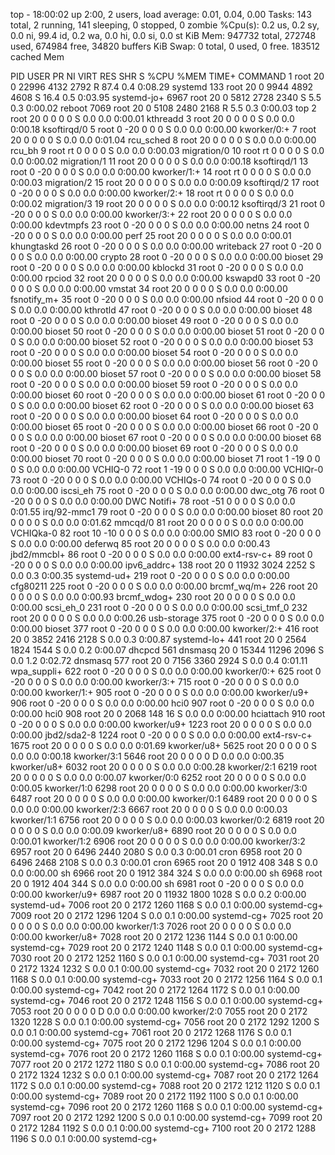 top - 18:00:02 up  2:00,  2 users,  load average: 0.01, 0.04, 0.00
Tasks: 143 total,   2 running, 141 sleeping,   0 stopped,   0 zombie
%Cpu(s):  0.2 us,  0.2 sy,  0.0 ni, 99.4 id,  0.2 wa,  0.0 hi,  0.0 si,  0.0 st
KiB Mem:    947732 total,   272748 used,   674984 free,    34820 buffers
KiB Swap:        0 total,        0 used,        0 free.   183512 cached Mem

  PID USER      PR  NI    VIRT    RES    SHR S  %CPU %MEM     TIME+ COMMAND
    1 root      20   0   22996   4132   2792 R  87.4  0.4   0:08.29 systemd
  133 root      20   0    9944   4892   4608 S  16.4  0.5   0:03.95 systemd-jo+
 6967 root      20   0    5812   2728   2340 S   5.5  0.3   0:00.02 reboot
 7069 root      20   0    5108   2480   2168 R   5.5  0.3   0:00.03 top
    2 root      20   0       0      0      0 S   0.0  0.0   0:00.01 kthreadd
    3 root      20   0       0      0      0 S   0.0  0.0   0:00.18 ksoftirqd/0
    5 root       0 -20       0      0      0 S   0.0  0.0   0:00.00 kworker/0:+
    7 root      20   0       0      0      0 S   0.0  0.0   0:01.04 rcu_sched
    8 root      20   0       0      0      0 S   0.0  0.0   0:00.00 rcu_bh
    9 root      rt   0       0      0      0 S   0.0  0.0   0:00.03 migration/0
   10 root      rt   0       0      0      0 S   0.0  0.0   0:00.02 migration/1
   11 root      20   0       0      0      0 S   0.0  0.0   0:00.18 ksoftirqd/1
   13 root       0 -20       0      0      0 S   0.0  0.0   0:00.00 kworker/1:+
   14 root      rt   0       0      0      0 S   0.0  0.0   0:00.03 migration/2
   15 root      20   0       0      0      0 S   0.0  0.0   0:00.09 ksoftirqd/2
   17 root       0 -20       0      0      0 S   0.0  0.0   0:00.00 kworker/2:+
   18 root      rt   0       0      0      0 S   0.0  0.0   0:00.02 migration/3
   19 root      20   0       0      0      0 S   0.0  0.0   0:00.12 ksoftirqd/3
   21 root       0 -20       0      0      0 S   0.0  0.0   0:00.00 kworker/3:+
   22 root      20   0       0      0      0 S   0.0  0.0   0:00.00 kdevtmpfs
   23 root       0 -20       0      0      0 S   0.0  0.0   0:00.00 netns
   24 root       0 -20       0      0      0 S   0.0  0.0   0:00.00 perf
   25 root      20   0       0      0      0 S   0.0  0.0   0:00.01 khungtaskd
   26 root       0 -20       0      0      0 S   0.0  0.0   0:00.00 writeback
   27 root       0 -20       0      0      0 S   0.0  0.0   0:00.00 crypto
   28 root       0 -20       0      0      0 S   0.0  0.0   0:00.00 bioset
   29 root       0 -20       0      0      0 S   0.0  0.0   0:00.00 kblockd
   31 root       0 -20       0      0      0 S   0.0  0.0   0:00.00 rpciod
   32 root      20   0       0      0      0 S   0.0  0.0   0:00.00 kswapd0
   33 root       0 -20       0      0      0 S   0.0  0.0   0:00.00 vmstat
   34 root      20   0       0      0      0 S   0.0  0.0   0:00.00 fsnotify_m+
   35 root       0 -20       0      0      0 S   0.0  0.0   0:00.00 nfsiod
   44 root       0 -20       0      0      0 S   0.0  0.0   0:00.00 kthrotld
   47 root       0 -20       0      0      0 S   0.0  0.0   0:00.00 bioset
   48 root       0 -20       0      0      0 S   0.0  0.0   0:00.00 bioset
   49 root       0 -20       0      0      0 S   0.0  0.0   0:00.00 bioset
   50 root       0 -20       0      0      0 S   0.0  0.0   0:00.00 bioset
   51 root       0 -20       0      0      0 S   0.0  0.0   0:00.00 bioset
   52 root       0 -20       0      0      0 S   0.0  0.0   0:00.00 bioset
   53 root       0 -20       0      0      0 S   0.0  0.0   0:00.00 bioset
   54 root       0 -20       0      0      0 S   0.0  0.0   0:00.00 bioset
   55 root       0 -20       0      0      0 S   0.0  0.0   0:00.00 bioset
   56 root       0 -20       0      0      0 S   0.0  0.0   0:00.00 bioset
   57 root       0 -20       0      0      0 S   0.0  0.0   0:00.00 bioset
   58 root       0 -20       0      0      0 S   0.0  0.0   0:00.00 bioset
   59 root       0 -20       0      0      0 S   0.0  0.0   0:00.00 bioset
   60 root       0 -20       0      0      0 S   0.0  0.0   0:00.00 bioset
   61 root       0 -20       0      0      0 S   0.0  0.0   0:00.00 bioset
   62 root       0 -20       0      0      0 S   0.0  0.0   0:00.00 bioset
   63 root       0 -20       0      0      0 S   0.0  0.0   0:00.00 bioset
   64 root       0 -20       0      0      0 S   0.0  0.0   0:00.00 bioset
   65 root       0 -20       0      0      0 S   0.0  0.0   0:00.00 bioset
   66 root       0 -20       0      0      0 S   0.0  0.0   0:00.00 bioset
   67 root       0 -20       0      0      0 S   0.0  0.0   0:00.00 bioset
   68 root       0 -20       0      0      0 S   0.0  0.0   0:00.00 bioset
   69 root       0 -20       0      0      0 S   0.0  0.0   0:00.00 bioset
   70 root       0 -20       0      0      0 S   0.0  0.0   0:00.00 bioset
   71 root       1 -19       0      0      0 S   0.0  0.0   0:00.00 VCHIQ-0
   72 root       1 -19       0      0      0 S   0.0  0.0   0:00.00 VCHIQr-0
   73 root       0 -20       0      0      0 S   0.0  0.0   0:00.00 VCHIQs-0
   74 root       0 -20       0      0      0 S   0.0  0.0   0:00.00 iscsi_eh
   75 root       0 -20       0      0      0 S   0.0  0.0   0:00.00 dwc_otg
   76 root       0 -20       0      0      0 S   0.0  0.0   0:00.00 DWC Notifi+
   78 root     -51   0       0      0      0 S   0.0  0.0   0:01.55 irq/92-mmc1
   79 root       0 -20       0      0      0 S   0.0  0.0   0:00.00 bioset
   80 root      20   0       0      0      0 S   0.0  0.0   0:01.62 mmcqd/0
   81 root      20   0       0      0      0 S   0.0  0.0   0:00.00 VCHIQka-0
   82 root      10 -10       0      0      0 S   0.0  0.0   0:00.00 SMIO
   83 root       0 -20       0      0      0 S   0.0  0.0   0:00.00 deferwq
   85 root      20   0       0      0      0 S   0.0  0.0   0:00.43 jbd2/mmcbl+
   86 root       0 -20       0      0      0 S   0.0  0.0   0:00.00 ext4-rsv-c+
   89 root       0 -20       0      0      0 S   0.0  0.0   0:00.00 ipv6_addrc+
  138 root      20   0   11932   3024   2252 S   0.0  0.3   0:00.35 systemd-ud+
  219 root       0 -20       0      0      0 S   0.0  0.0   0:00.00 cfg80211
  225 root       0 -20       0      0      0 S   0.0  0.0   0:00.00 brcmf_wq/m+
  226 root      20   0       0      0      0 S   0.0  0.0   0:00.93 brcmf_wdog+
  230 root      20   0       0      0      0 S   0.0  0.0   0:00.00 scsi_eh_0
  231 root       0 -20       0      0      0 S   0.0  0.0   0:00.00 scsi_tmf_0
  232 root      20   0       0      0      0 S   0.0  0.0   0:00.26 usb-storage
  375 root       0 -20       0      0      0 S   0.0  0.0   0:00.00 bioset
  377 root       0 -20       0      0      0 S   0.0  0.0   0:00.00 kworker/2:+
  416 root      20   0    3852   2416   2128 S   0.0  0.3   0:00.87 systemd-lo+
  441 root      20   0    2564   1824   1544 S   0.0  0.2   0:00.07 dhcpcd
  561 dnsmasq   20   0   15344  11296   2096 S   0.0  1.2   0:02.72 dnsmasq
  577 root      20   0    7156   3360   2924 S   0.0  0.4   0:01.11 wpa_suppli+
  622 root       0 -20       0      0      0 S   0.0  0.0   0:00.00 kworker/0:+
  625 root       0 -20       0      0      0 S   0.0  0.0   0:00.00 kworker/3:+
  715 root       0 -20       0      0      0 S   0.0  0.0   0:00.00 kworker/1:+
  905 root       0 -20       0      0      0 S   0.0  0.0   0:00.00 kworker/u9+
  906 root       0 -20       0      0      0 S   0.0  0.0   0:00.00 hci0
  907 root       0 -20       0      0      0 S   0.0  0.0   0:00.00 hci0
  908 root      20   0    2068    148     16 S   0.0  0.0   0:00.00 hciattach
  910 root       0 -20       0      0      0 S   0.0  0.0   0:00.00 kworker/u9+
 1223 root      20   0       0      0      0 S   0.0  0.0   0:00.00 jbd2/sda2-8
 1224 root       0 -20       0      0      0 S   0.0  0.0   0:00.00 ext4-rsv-c+
 1675 root      20   0       0      0      0 S   0.0  0.0   0:01.69 kworker/u8+
 5625 root      20   0       0      0      0 S   0.0  0.0   0:00.18 kworker/3:1
 5646 root      20   0       0      0      0 D   0.0  0.0   0:00.35 kworker/u8+
 6032 root      20   0       0      0      0 S   0.0  0.0   0:00.28 kworker/2:1
 6219 root      20   0       0      0      0 S   0.0  0.0   0:00.07 kworker/0:0
 6252 root      20   0       0      0      0 S   0.0  0.0   0:00.05 kworker/1:0
 6298 root      20   0       0      0      0 S   0.0  0.0   0:00.00 kworker/3:0
 6487 root      20   0       0      0      0 S   0.0  0.0   0:00.00 kworker/0:1
 6489 root      20   0       0      0      0 S   0.0  0.0   0:00.00 kworker/2:3
 6667 root      20   0       0      0      0 S   0.0  0.0   0:00.03 kworker/1:1
 6756 root      20   0       0      0      0 S   0.0  0.0   0:00.03 kworker/0:2
 6819 root      20   0       0      0      0 S   0.0  0.0   0:00.09 kworker/u8+
 6890 root      20   0       0      0      0 S   0.0  0.0   0:00.01 kworker/1:2
 6906 root      20   0       0      0      0 S   0.0  0.0   0:00.00 kworker/3:2
 6957 root      20   0    6496   2440   2080 S   0.0  0.3   0:00.01 cron
 6958 root      20   0    6496   2468   2108 S   0.0  0.3   0:00.01 cron
 6965 root      20   0    1912    408    348 S   0.0  0.0   0:00.00 sh
 6966 root      20   0    1912    384    324 S   0.0  0.0   0:00.00 sh
 6968 root      20   0    1912    404    344 S   0.0  0.0   0:00.00 sh
 6981 root       0 -20       0      0      0 S   0.0  0.0   0:00.00 kworker/u9+
 6987 root      20   0   11932   1800   1028 S   0.0  0.2   0:00.00 systemd-ud+
 7006 root      20   0    2172   1260   1168 S   0.0  0.1   0:00.00 systemd-cg+
 7009 root      20   0    2172   1296   1204 S   0.0  0.1   0:00.00 systemd-cg+
 7025 root      20   0       0      0      0 S   0.0  0.0   0:00.00 kworker/1:3
 7026 root      20   0       0      0      0 S   0.0  0.0   0:00.00 kworker/u8+
 7028 root      20   0    2172   1236   1144 S   0.0  0.1   0:00.00 systemd-cg+
 7029 root      20   0    2172   1240   1148 S   0.0  0.1   0:00.00 systemd-cg+
 7030 root      20   0    2172   1252   1160 S   0.0  0.1   0:00.00 systemd-cg+
 7031 root      20   0    2172   1324   1232 S   0.0  0.1   0:00.00 systemd-cg+
 7032 root      20   0    2172   1260   1168 S   0.0  0.1   0:00.00 systemd-cg+
 7033 root      20   0    2172   1256   1164 S   0.0  0.1   0:00.00 systemd-cg+
 7042 root      20   0    2172   1264   1172 S   0.0  0.1   0:00.00 systemd-cg+
 7046 root      20   0    2172   1248   1156 S   0.0  0.1   0:00.00 systemd-cg+
 7053 root      20   0       0      0      0 D   0.0  0.0   0:00.00 kworker/2:0
 7055 root      20   0    2172   1320   1228 S   0.0  0.1   0:00.00 systemd-cg+
 7056 root      20   0    2172   1292   1200 S   0.0  0.1   0:00.00 systemd-cg+
 7061 root      20   0    2172   1268   1176 S   0.0  0.1   0:00.00 systemd-cg+
 7075 root      20   0    2172   1296   1204 S   0.0  0.1   0:00.00 systemd-cg+
 7076 root      20   0    2172   1260   1168 S   0.0  0.1   0:00.00 systemd-cg+
 7077 root      20   0    2172   1272   1180 S   0.0  0.1   0:00.00 systemd-cg+
 7086 root      20   0    2172   1324   1232 S   0.0  0.1   0:00.00 systemd-cg+
 7087 root      20   0    2172   1264   1172 S   0.0  0.1   0:00.00 systemd-cg+
 7088 root      20   0    2172   1212   1120 S   0.0  0.1   0:00.00 systemd-cg+
 7089 root      20   0    2172   1192   1100 S   0.0  0.1   0:00.00 systemd-cg+
 7096 root      20   0    2172   1260   1168 S   0.0  0.1   0:00.00 systemd-cg+
 7097 root      20   0    2172   1292   1200 S   0.0  0.1   0:00.00 systemd-cg+
 7099 root      20   0    2172   1284   1192 S   0.0  0.1   0:00.00 systemd-cg+
 7100 root      20   0    2172   1288   1196 S   0.0  0.1   0:00.00 systemd-cg+

